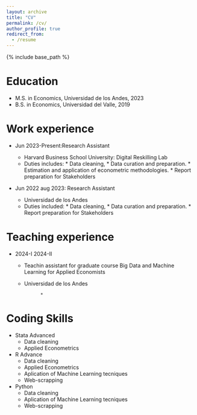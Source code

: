 ```yaml
---
layout: archive
title: "CV"
permalink: /cv/
author_profile: true
redirect_from:
  - /resume
---
```


{% include base_path %}

Education
======
* M.S. in Economics, Universidad de los Andes, 2023
* B.S. in Economics, Universidad del Valle, 2019

Work experience
======
* Jun 2023-Present:Research Assistant 
  * Harvard Business School University: Digital Reskilling Lab
  * Duties includes:
                * Data cleaning,
                * Data curation and preparation.
                * Estimation and application of econometric methodologies. 
                * Report preparation for Stakeholders 

* Jun 2022 aug 2023: Research Assistant
  * Universidad de los Andes
  * Duties included:
                * Data cleaning,
                * Data curation and preparation.
                * Report preparation for Stakeholders

Teaching experience
======
*   2024-I 2024-II 
    *  Teachin assistant for graduate course Big Data and Machine Learning for Applied Economists
    * Universidad de los Andes

                * 

Coding Skills
======
* Stata Advanced
    * Data cleaning
    * Applied Econometrics
* R Advance 
    * Data cleaning
    * Applied Econometrics
    * Aplication  of Machine Learning tecniques
    * Web-scrapping
* Python 
    * Data cleaning
    * Aplication  of Machine Learning tecniques
    * Web-scrapping


